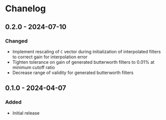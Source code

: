 # Chanelog

## 0.2.0 - 2024-07-10

### Changed

* Implement rescaling of `C` vector during initialization of interpolated filters to correct gain for interpolation error
* Tighten tolerance on gain of generated butterworth filters to 0.01% at minimum cutoff ratio
* Decrease range of validity for generated butterworth filters

## 0.1.0 - 2024-04-07

### Added

* Initial release
